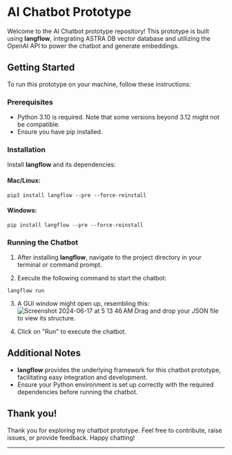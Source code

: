 # AI Chatbot Prototype

Welcome to the AI Chatbot prototype repository! This prototype is built using **langflow**, integrating ASTRA DB vector database and utilizing the OpenAI API to power the chatbot and generate embeddings.

## Getting Started

To run this prototype on your machine, follow these instructions:

### Prerequisites

- Python 3.10 is required. Note that some versions beyond 3.12 might not be compatible.
- Ensure you have pip installed.

### Installation

Install **langflow** and its dependencies:

#### Mac/Linux:

```pip3 install langflow --pre --force-reinstall```

#### Windows:

```pip install langflow --pre --force-reinstall```

### Running the Chatbot

1. After installing **langflow**, navigate to the project directory in your terminal or command prompt.
   
2. Execute the following command to start the chatbot:

```langflow run```

3. A GUI window might open up, resembling this: ![Screenshot 2024-06-17 at 5 13 46 AM](https://github.com/naman39/projects/assets/59209974/d18de078-6296-4d44-9a21-dddf1b658c07)
 Drag and drop your JSON file to view its structure.

4. Click on "Run" to execute the chatbot.

## Additional Notes

- **langflow** provides the underlying framework for this chatbot prototype, facilitating easy integration and development.
- Ensure your Python environment is set up correctly with the required dependencies before running the chatbot.

## Thank you!

Thank you for exploring my chatbot prototype. Feel free to contribute, raise issues, or provide feedback. Happy chatting!

---
